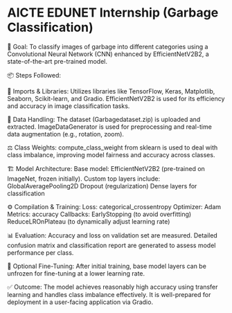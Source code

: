 # AICTE EDUNET Internship (Garbage Classification)
🧠 Goal:
    To classify images of garbage into different categories using a Convolutional Neural Network (CNN) enhanced by EfficientNetV2B2, a state-of-the-art pre-trained model.

📦 Steps Followed:

🔁 Imports & Libraries:
    Utilizes libraries like TensorFlow, Keras, Matplotlib, Seaborn, Scikit-learn, and Gradio.
    EfficientNetV2B2 is used for its efficiency and accuracy in image classification tasks.

📂 Data Handling:
    The dataset (Garbagedataset.zip) is uploaded and extracted.
    ImageDataGenerator is used for preprocessing and real-time data augmentation (e.g., rotation, zoom).

⚖️ Class Weights:
    compute_class_weight from sklearn is used to deal with class imbalance, improving model fairness and accuracy across classes.

🏗️ Model Architecture:
    Base model: 
      EfficientNetV2B2 (pre-trained on ImageNet, frozen initially).
    Custom top layers include:
      GlobalAveragePooling2D
      Dropout (regularization)
      Dense layers for classification

⚙️ Compilation & Training:
    Loss: categorical_crossentropy
    Optimizer: Adam
    Metrics: accuracy
    Callbacks: EarlyStopping (to avoid overfitting)
               ReduceLROnPlateau (to dynamically adjust learning rate)

📊 Evaluation:
    Accuracy and loss on validation set are measured.
    Detailed confusion matrix and classification report are generated to assess model performance per class.

🎯 Optional Fine-Tuning:
    After initial training, base model layers can be unfrozen for fine-tuning at a lower learning rate.

✅ Outcome:
   The model achieves reasonably high accuracy using transfer learning and handles class imbalance effectively.
   It is well-prepared for deployment in a user-facing application via Gradio.

